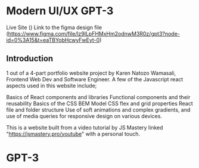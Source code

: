 # Modern UI/UX GPT-3
Live Site ()
Link to the figma design file (https://www.figma.com/file/lz9lLpFHMxHm2odnwM3R0z/gpt3?node-id=0%3A15&t=eaTBYobHcwyFwEyt-0)

## Introduction
1 out of a 4-part portfolio website project by Karen Natozo Wamasali, Frontend Web Dev and Software Engineer.
A few of the Javascript react aspects used in this website include;

Basics of React components and libraries
Functional components and their reusability 
Basics of the CSS BEM Model
CSS flex and grid properties
React file and folder structure
Use of soft animations and complex gradients, and use of media queries for responsive design on various devices. 

This is a website built from a video tutorial by JS Mastery linked "https://jsmastery.pro/youtube" with a personal touch.
# GPT-3
